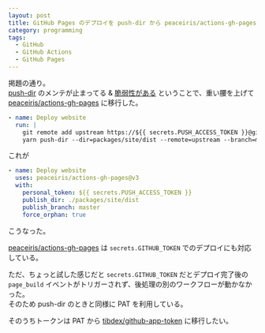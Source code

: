 ```yaml
---
layout: post
title: GitHub Pages のデプロイを push-dir から peaceiris/actions-gh-pages に移行した
category: programming
tags:
  - GitHub
  - GitHub Actions
  - GitHub Pages
---
```


掲題の通り。  
[push-dir](https://github.com/L33T-KR3W/push-dir) のメンテが止まってる & [脆弱性がある](https://github.com/advisories/GHSA-926x-m6m5-3mmp) ということで、重い腰を上げて [peaceiris/actions-gh-pages](https://github.com/peaceiris/actions-gh-pages) に移行した。


```yml
- name: Deploy website
  run: |
    git remote add upstream https://${{ secrets.PUSH_ACCESS_TOKEN }}@github.com/${{ secrets.USER_NAME }}/${{ secrets.REPO_NAME }}.git
    yarn push-dir --dir=packages/site/dist --remote=upstream --branch=master --clearnup --verbose
```

これが

```yml
- name: Deploy website
  uses: peaceiris/actions-gh-pages@v3
  with:
    personal_token: ${{ secrets.PUSH_ACCESS_TOKEN }}
    publish_dir: ./packages/site/dist
    publish_branch: master
    force_orphan: true
```

こうなった。

[peaceiris/actions-gh-pages](https://github.com/peaceiris/actions-gh-pages) は `secrets.GITHUB_TOKEN` でのデプロイにも対応している。


ただ、ちょっと試した感じだと `secrets.GITHUB_TOKEN` だとデプロイ完了後の `page_build` イベントがトリガーされず、後処理の別のワークフローが動かなかった。  
そのため push-dir のときと同様に PAT を利用している。

そのうちトークンは PAT から [tibdex/github-app-token](https://github.com/tibdex/github-app-token) に移行したい。
